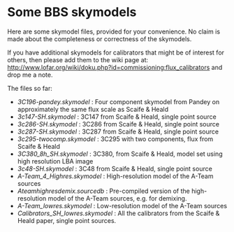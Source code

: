 # Some BBS skymodels

Here are some skymodel files, provided for your convenience. No claim is made about the completeness or correctness of the skymodels.

If you have additional skymodels for calibrators that might be of interest for others, then please add them to the wiki page at: http://www.lofar.org/wiki/doku.php?id=commissioning:flux_calibrators and drop me a note.

The files so far:
* *3C196-pandey.skymodel* : Four component skymodel from Pandey on approximately the same flux scale as Scaife & Heald
* *3c147-SH.skymodel* : 3C147 from Scaife \& Heald, single point source
* *3c286-SH.skymodel* : 3C286 from Scaife \& Heald, single point source
* *3c287-SH.skymodel* : 3C287 from Scaife \& Heald, single point source
* *3c295-twocomp.skymodel* : 3C295 with two components, flux from Scaife \& Heald
* *3C380_8h_SH.skymodel* : 3C380, from Scaife \& Heald, model set using high resolution LBA image 
* *3c48-SH.skymodel* : 3C48 from Scaife \& Heald, single point source
* *A-Team_4_Highres.skymodel* : High-resolution model of the A-Team sources
* *Ateamhighresdemix.sourcedb* : Pre-compiled version of the high-resolution model of the A-Team sources, e.g. for demixing.
* *A-Team_lowres.skymodel* : Low-resolution model of the A-Team sources
* *Calibrators_SH_lowres.skymodel* : All the calibrators from the Scaife \& Heald paper, single point sources.
